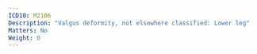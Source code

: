 ```yaml
---
ICD10: M2106
Description: "Valgus deformity, not elsewhere classified: Lower leg"
Matters: No
Weight: 0
---
```

